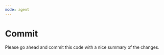 ```yaml
---
mode: agent
---
```

# Commit 
Please go ahead and commit this code with a nice summary of the changes.